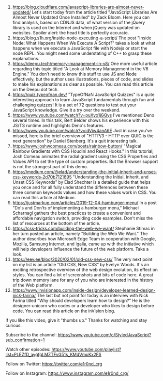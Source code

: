 1) https://blog.cloudflare.com/javascript-libraries-are-almost-never-updated/
Let's start today from the article titled "JavaScript Libraries Are Almost Never Updated Once Installed" by Zack Bloom. Here you can find analysis, based on CDNJS data, of what version of the jQuery library is used on the Internet and when jQuery was updated on websites. Spoiler alert: the head title is perfectly accurate.
2) https://blog.s1h.org/inside-node-executing-a-script/
The post "Inside Node: What Happens When We Execute A Script?" takes a look at what happens when we execute a JavaScript file with Nodejs or start the node REPL. You might need some understating of C++ to grasp these explanations.
3) https://deepu.tech/memory-management-in-v8/
One more useful article regarding this topic titled "A Look at Memory Management in the V8 Engine." You don’t need to know this stuff to use JS and Node effectively, but the author uses illustrations, pieces of code, and slides to make his explanations as clear as possible. You can read this article on the Deepu dot tech.
4) https://quiz.typeofnan.dev/
"TypeOfNaN JavaScript Quizzes" is a quite interesting approach to learn JavaScript fundamentals through fun and challenging quizzes! It is a set of 72 questions to test out your JavaScript knowledge. Give it a try over the weekend.
5) https://www.youtube.com/watch?v=puXyo1jGQys
I've mentioned Deno several times. In this talk, Bert Belder shows his experience with this JS/TS runtime and highlights Deno's features.
6) https://www.youtube.com/watch?v=idViw4anA6E
Just in case you've missed, here is the brief overview of "HTTP/3 - HTTP over QUIC is the next generation" by Daniel Stenberg. It's a quit interesting talk.
7) https://www.joshwcomeau.com/posts/rainbow-button/
"Magical Rainbow Gradients with CSS Houdini and React Hooks." In this tutorial, Josh Comeau animates the radial gradient using the CSS Properties and Values API to set the type of custom properties. But the Browser support is not the strongest part of this demo.
8) https://medium.com/@elad/understanding-the-initial-inherit-and-unset-css-keywords-2d70b7121695
"Understanding the Initial, Inherit, and Unset CSS Keywords" by Elad Shechter is a detailed guide that helps you once and for all fully understand the differences between these three common keywords values and how these values work in CSS. You can read this article at Medium.
9) https://justmarkup.com/articles/2019-12-04-hamburger-menu/
In a post "Do's and Don'ts of implementing a hamburger menu," Michael Scharnagl gathers the best practices to create a convenient and affordable navigation switch, providing code examples. Don't miss the list of resources at the bottom of the article.
10) https://css-tricks.com/building-the-web-we-want/
Stephanie Stimac in her turn posted an article, namely "Building the Web We Want." The author describes how Microsoft Edge Team in cooperation with Google, Mozilla, Samsung Internet, and Igalia, came up with the initiative which will help developers influence the future of the web platform. Take a look.
11) https://eev.ee/blog/2020/02/01/old-css-new-css/
The very next point on my list is an article "Old CSS, New CSS" by Evelyn Woods. It's an exciting retrospective overview of the web design evolution, its effect on styles. You can find a lot of screenshots and bits of code here. A great trip down memory lane for any of you who are interested in the history of the Web platform.
12) https://www.invisionapp.com/inside-design/developer-learned-design-nick-farina/
The last but not point for today is an interview with Nick Farina titled "Why should developers learn how to design?" He is the designer-unicorn who codes or a developer who likes to design before code. You can read this article on the inVision blog.

If you like this video, give it "thumbs up." Thanks for watching and stay curious.

Subscribe to the channel: https://www.youtube.com/c/StyledJavaScript?sub_confirmation=1

Watch other episodes: https://www.youtube.com/playlist?list=PLEZfD_aygfgLMZTFvG51s_KMdVmuKx2FS

Follow on Twitter: https://twitter.com/e1r0nd_crg

Follow on Instagram: https://www.instagram.com/e1r0nd_crg/
